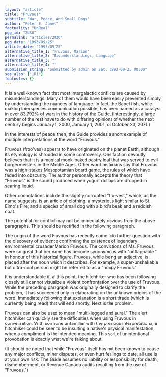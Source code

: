 ```yaml
---
layout: "article"
title: "Fruvous"
subtitle: "War, Peace, And Small Dogs"
author: "Peter E. Janes"
factuality: "UnReal"
pgg_id: "2U30"
permalink: "articles/2U30"
pgg_date: "1993/09/25"
article_date: "1993/09/25"
alternative_title_1: "Fruvous, Marion"
alternative_title_2: "Misunderstandings, Language"
alternative_title_3: ""
alternative_title_4: ""
submission_string: "Submitted by admin on Sat, 1993-09-25 00:00"
see_also: ["1R1"]
footnotes: {}
---
```

<div>
<p>It is a well-known fact that most intergalactic conflicts are caused by misunderstandings. Many of them would have been easily prevented simply by understanding the nuances of language. In fact, the Babel fish, while making interspecies communication possible, has been named as a catalyst in over 83.792% of wars in the history of the Guide. (Interestingly, a large number of the rest have to do with differing opinions of whether the next century begins January 1, 2000, January 1, 2001, or October 23, 2071.)</p>
<p>In the interests of peace, then, the Guide provides a short example of multiple interpretations of the word "Fruvous."</p>
<p>Fruvous (froo'ves) appears to have originated on the planet Earth, although its etymology is shrouded in some controversy. One faction devoutly believes that it is a magical monk-baked pastry loaf that was served to evil burgermeisters in the Middle Ages. Other word historians say that Fruvous was a high-stakes Mesopotamian board game, the rules of which have faded into obscurity. The author personally accepts the theory that "Fruvous" is the sound produced when yogurt dollops are dropped in searing liquid.</p>
<p>Other connotations include the slightly corrupted "fru-vest," which, as the name suggests, is an article of clothing; a mysterious light similar to St. Elmo's Fire; and a species of small dog with a bird's beak and a reddish coat.</p>
<p>The potential for conflict may not be immediately obvious from the above paragraphs. This should be rectified in the following paragraph.</p>
<p>The origin of the word Fruvous has recently come into further question with the discovery of evidence confirming the existence of legendary environmental crusader Marion Fruvous. The convictions of Ms. Fruvous were so great that her name has become synonymous with "unflappable." In honour of this historical figure, Fruvous, while being an adjective, is placed after the noun which it describes. For example, a super-unshakable but ultra-cool person might be referred to as a "hoopy Fruvous."</p>
<p>It is understandable if, at this point, the hitchhiker who has been following closely still cannot visualize a violent confrontation over the use of Fruvous. While the preceding paragraph was originally designed to clarify the problem, it has succeeded only in elaborating on the unknown origins of the word. Immediately following that explanation is a short tirade (which is currently being read) that will end shortly. Next is the problem.</p>
<p>Fruvous can also be used to mean "multi-legged and aural." The alert hitchhiker can quickly see the difficulties when using Fruvous in conversation. With someone unfamiliar with the previous interpretations, a hitchhiker could be seen to be insulting a native's physical manifestation, when a compliment is the intended meaning. This sort of unintentional provocation is exactly what we're talking about.</p>
<p>(It should be noted that while "Fruvous" itself has not been known to cause any major conflicts, minor disputes, or even hurt feelings to date, all use is at your own risk. The Guide assumes no liability or responsibility for death, dismemberment, or Revenue Canada audits resulting from the use of "Fruvous.")</p>
</div>
